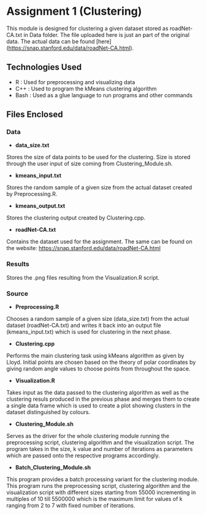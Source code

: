 # Assignment 1 (Clustering)

This module is designed for clustering a given dataset stored as roadNet-CA.txt in Data folder. The file uploaded here is 
just an part of the original data. The actual data can be found [here] (https://snap.stanford.edu/data/roadNet-CA.html).

## Technologies Used
- R    : Used for preprocessing and visualizing data
- C++  : Used to program the kMeans clustering algorithm 
- Bash : Used as a glue language to run programs and other commands

## Files Enclosed

### Data

- **data_size.txt**

Stores the size of data points to be used for the clustering. Size is stored through the user input 
of size coming from Clustering_Module.sh. 


- **kmeans_input.txt**

Stores the random sample of a given size from the actual dataset created by Preprocessing.R.

- **kmeans_output.txt**

Stores the clustering output created by Clustering.cpp.

- **roadNet-CA.txt**

Contains the dataset used for the assignment. The same can be found on the website:
https://snap.stanford.edu/data/roadNet-CA.html 

### Results

Stores the .png files resulting from the Visualization.R script.

### Source

- **Preprocessing.R**

Chooses a random sample of a given size (data_size.txt) from the actual dataset (roadNet-CA.txt) and
writes it back into an output file (kmeans_input.txt) which is used for clustering in the next phase.

- **Clustering.cpp**

Performs the main clustering task using kMeans algorithm as given by Lloyd. Initial points are chosen 
based on the theory of polar coordinates by giving random angle values to choose points from 
throughout the space.

- **Visualization.R**

Takes input as the data passed to the clustering algorithm as well as the clustering 
resuls produced in the previous phase and merges them to create a single data frame which is used to 
create a plot showing clusters in the dataset distinguished by colours.

- **Clustering_Module.sh**

Serves as the driver for the whole clustering module running the preprocessing script, 
clustering algorithm and the visualization script. The program takes in the size, k value and number 
of iterations as parameters which are passed onto the respective programs accordingly.

- **Batch_Clustering_Module.sh**

This program provides a batch processing variant for the clustering module. This program runs 
the preprocessing script, clustering algorithm and the visualization script with different sizes 
starting from 55000 incrementing in multiples of 10 till 5500000 which is the maximum limit 
for values of k ranging from 2 to 7 with fixed number of iterations. 

